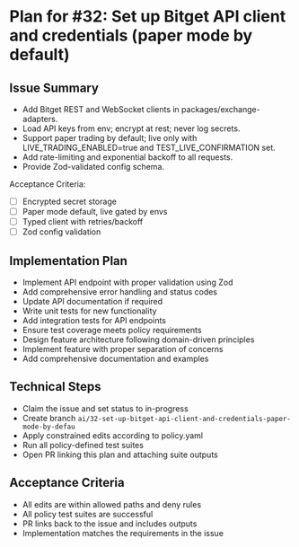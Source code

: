 # Plan for #32: Set up Bitget API client and credentials (paper mode by default)

## Issue Summary
- Add Bitget REST and WebSocket clients in packages/exchange-adapters.
- Load API keys from env; encrypt at rest; never log secrets.
- Support paper trading by default; live only with LIVE_TRADING_ENABLED=true and TEST_LIVE_CONFIRMATION set.
- Add rate-limiting and exponential backoff to all requests.
- Provide Zod-validated config schema.

Acceptance Criteria:
- [ ] Encrypted secret storage
- [ ] Paper mode default, live gated by envs
- [ ] Typed client with retries/backoff
- [ ] Zod config validation

## Implementation Plan
- Implement API endpoint with proper validation using Zod
- Add comprehensive error handling and status codes
- Update API documentation if required
- Write unit tests for new functionality
- Add integration tests for API endpoints
- Ensure test coverage meets policy requirements
- Design feature architecture following domain-driven principles
- Implement feature with proper separation of concerns
- Add comprehensive documentation and examples

## Technical Steps
- Claim the issue and set status to in-progress
- Create branch `ai/32-set-up-bitget-api-client-and-credentials-paper-mode-by-defau`
- Apply constrained edits according to policy.yaml
- Run all policy-defined test suites
- Open PR linking this plan and attaching suite outputs

## Acceptance Criteria
- All edits are within allowed paths and deny rules
- All policy test suites are successful
- PR links back to the issue and includes outputs
- Implementation matches the requirements in the issue